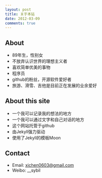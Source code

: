 ```yaml
---
layout: post
title: 关于本站
date: 2012-03-09
comments: true
---
```


## About
* 89年生，性别女
* 不放弃认识世界的理想主义者
* 喜欢简单优美的事物
* 程序员
* github的粉丝，开源软件爱好者
* 旅游、滑雪、吉他是目前正在发展的业余爱好

## About this site  
* 一个我可以记录我的想法的地方
* 一个我可以通过文字和自己对话的地方
* 这个网站托管于github
* 由Jekyll强力驱动
* 使用了Jekyll的模板Moon

## Contact  
* Email: xichen0603@gmail.com
* Weibo: __sybil


